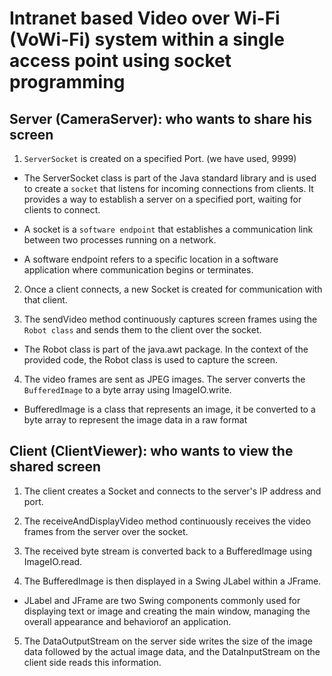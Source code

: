# Intranet based Video over Wi-Fi (VoWi-Fi) system within a single access point using socket programming

## Server (CameraServer): who wants to share his screen

1. ```ServerSocket``` is created on a specified Port. (we have used, 9999)

- The ServerSocket class is part of the Java standard library and is used to create a ```socket``` that listens for incoming connections from clients. It provides a way to establish a server on a specified port, waiting for clients to connect.

- A socket is a ```software endpoint``` that establishes a communication link between two processes running on a network.

- A software endpoint refers to a specific location in a software application where communication begins or terminates.

2. Once a client connects, a new Socket is created for communication with that client.

3. The sendVideo method continuously captures screen frames using the ```Robot class``` and sends them to the client over the socket.

- The Robot class is part of the java.awt package. In the context of the provided code, the Robot class is used to capture the screen.

4. The video frames are sent as JPEG images. The server converts the ```BufferedImage``` to a byte array using ImageIO.write.

- BufferedImage is a class that represents an image, it be converted to a byte array to represent the image data in a raw format

## Client (ClientViewer): who wants to view the shared screen

1. The client creates a Socket and connects to the server's IP address and port.

2. The receiveAndDisplayVideo method continuously receives the video frames from the server over the socket.

3. The received byte stream is converted back to a BufferedImage using ImageIO.read.

4. The BufferedImage is then displayed in a Swing JLabel within a JFrame.

- JLabel and JFrame are two Swing components commonly used for displaying text or image and creating the main window, managing the overall appearance and behaviorof an application.

5. The DataOutputStream on the server side writes the size of the image data followed by the actual image data, and the DataInputStream on the client side reads this information.





